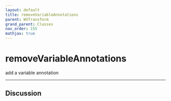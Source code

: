 ```yaml
---
layout: default
title: removeVariableAnnotations
parent: WVTransform
grand_parent: Classes
nav_order: 155
mathjax: true
---
```


#  removeVariableAnnotations

add a variable annotation


---

## Discussion

  
